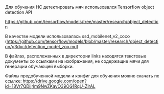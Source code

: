 Для обучения НС детектировать мяч использовался Tensorflow object detection API

https://github.com/tensorflow/models/tree/master/research/object_detection

В качестве модели использовалась ssd_mobilenet_v2_coco (https://github.com/tensorflow/models/blob/master/research/object_detection/g3doc/detection_model_zoo.md)

В файлах, расположенных в директории links находятся текстовые документы со ссылками на изображения, не содержащие мячи для генерации обучающей выборки.

Файлы предобученной модели и конфиг для обучения можно скачать по ссылке: https://drive.google.com/open?id=18Vr7QDij4m9NwZKavO39OG1RqU-ZlrAL


